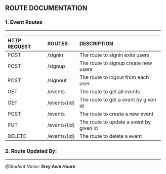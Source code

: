 ## ROUTE DOCUMENTATION 


### 1. Event Routes
---

| HTTP REQUEST| ROUTES              | DESCRIPTION |
| :---        | :----               | :--- |
| POST        | /signin             | The route to signin exits users |
| POST        | /signup             | The route to signup create new users |
| POST        | /signout            | The route to logout from each user |
| GET         | /events             | The route to get all events  |
| GET         | /events/{id}        | The route to get a event by given id |
| POST        | /events             | The route to create a new event |
| PUT         | /events/{id}        | The route to update a event by given id |
| DELETE      | /events/{id}        | The route to delete a event |
### 2. Route Updated By:

---
<i>@Student Name: <b> Srey Aem Hourn</b></i>